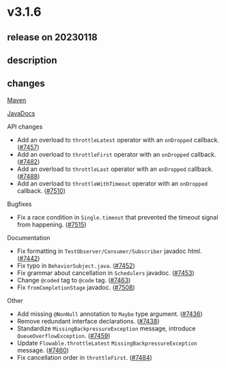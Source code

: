 # v3.1.6

## release on 20230118

## description

## changes

<a href="http://search.maven.org/#artifactdetails%7Cio.reactivex.rxjava3%7Crxjava%7C3.1.6%7C" rel="nofollow">Maven</a>

<a href="http://reactivex.io/RxJava/3.x/javadoc/3.1.6" rel="nofollow">JavaDocs</a>

API changes

* Add an overload to <code>throttleLatest</code> operator with an <code>onDropped</code> callback. (<a href="https://github.com/ReactiveX/RxJava/issues/7457" data-hovercard-type="pull_request" data-hovercard-url="/ReactiveX/RxJava/pull/7457/hovercard">#7457</a>)
* Add an overload to <code>throttleFirst</code> operator with an <code>onDropped</code> callback. (<a href="https://github.com/ReactiveX/RxJava/issues/7482" data-hovercard-type="pull_request" data-hovercard-url="/ReactiveX/RxJava/pull/7482/hovercard">#7482</a>)
* Add an overload to <code>throttleLast</code> operator with an <code>onDropped</code> callback. (<a href="https://github.com/ReactiveX/RxJava/issues/7488" data-hovercard-type="pull_request" data-hovercard-url="/ReactiveX/RxJava/pull/7488/hovercard">#7488</a>)
* Add an overload to <code>throttleWithTimeout</code> operator with an <code>onDropped</code> callback. (<a href="https://github.com/ReactiveX/RxJava/issues/7510" data-hovercard-type="pull_request" data-hovercard-url="/ReactiveX/RxJava/pull/7510/hovercard">#7510</a>)

Bugfixes

* Fix a race condition in <code>Single.timeout</code> that prevented the timeout signal from happening. (<a href="https://github.com/ReactiveX/RxJava/issues/7515" data-hovercard-type="pull_request" data-hovercard-url="/ReactiveX/RxJava/pull/7515/hovercard">#7515</a>)

Documentation

* Fix formatting in <code>TestObserver/Consumer/Subscriber</code> javadoc html. (<a href="https://github.com/ReactiveX/RxJava/issues/7442" data-hovercard-type="pull_request" data-hovercard-url="/ReactiveX/RxJava/pull/7442/hovercard">#7442</a>)
* Fix typo in <code>BehaviorSubject.java</code>. (<a href="https://github.com/ReactiveX/RxJava/issues/7452" data-hovercard-type="pull_request" data-hovercard-url="/ReactiveX/RxJava/pull/7452/hovercard">#7452</a>)
* Fix grammar about cancellation in <code>Schedulers</code> javadoc. (<a href="https://github.com/ReactiveX/RxJava/issues/7453" data-hovercard-type="pull_request" data-hovercard-url="/ReactiveX/RxJava/pull/7453/hovercard">#7453</a>)
* Change <code>@coded</code> tag to <code>@code</code> tag. (<a href="https://github.com/ReactiveX/RxJava/issues/7463" data-hovercard-type="pull_request" data-hovercard-url="/ReactiveX/RxJava/pull/7463/hovercard">#7463</a>)
* Fix <code>fromCompletionStage</code> javadoc. (<a href="https://github.com/ReactiveX/RxJava/issues/7508" data-hovercard-type="pull_request" data-hovercard-url="/ReactiveX/RxJava/pull/7508/hovercard">#7508</a>)

Other

* Add missing <code>@NonNull</code> annotation to <code>Maybe</code> type argument. (<a href="https://github.com/ReactiveX/RxJava/issues/7436" data-hovercard-type="pull_request" data-hovercard-url="/ReactiveX/RxJava/pull/7436/hovercard">#7436</a>)
* Remove redundant interface declarations. (<a href="https://github.com/ReactiveX/RxJava/issues/7438" data-hovercard-type="pull_request" data-hovercard-url="/ReactiveX/RxJava/pull/7438/hovercard">#7438</a>)
* Standardize <code>MissingBackpressureException</code> message, introduce <code>QueueOverflowException</code>. (<a href="https://github.com/ReactiveX/RxJava/issues/7459" data-hovercard-type="pull_request" data-hovercard-url="/ReactiveX/RxJava/pull/7459/hovercard">#7459</a>)
* Update <code>Flowable.throttleLatest</code> <code>MissingBackpressureException</code> message. (<a href="https://github.com/ReactiveX/RxJava/issues/7460" data-hovercard-type="pull_request" data-hovercard-url="/ReactiveX/RxJava/pull/7460/hovercard">#7460</a>)
* Fix cancellation order in <code>throttleFirst</code>. (<a href="https://github.com/ReactiveX/RxJava/issues/7484" data-hovercard-type="pull_request" data-hovercard-url="/ReactiveX/RxJava/pull/7484/hovercard">#7484</a>)

